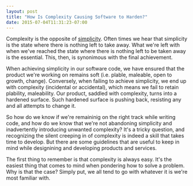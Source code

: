 ```yaml
---
layout: post
title: "How Is Complexity Causing Software to Harden?"
date: 2015-07-04T11:31:23-07:00
---
```


Complexity is the opposite of [simplicity](https://en.wikipedia.org/wiki/Simplicity). Often times we hear that simplicity is the state where there is nothing left to take away. What we're left with when we've reached the state where there is nothing left to be taken away is the essential. This, then, is synonimous with the final achievement.

When achieving simplicity in our software code, we have ensured that the product we're working on remains soft (i.e. plable, maleable, open to growth, change). Conversely, when failing to achieve simplicity, we end up with complexity (incidental or accidental), which means we fail to retain plability, maleability. Our product, saddled with complexity, turns into a hardened surface. Such hardened surface is pushing back, resisting any and all attempts to change it.

So how do we know if we're remaininig on the right track while writing code, and how do we know that we're not abandoning simplicity and inadvertently introducing unwanted complexity? It's a tricky question, and recognizing the silent creeping in of complexity is indeed a skill that takes time to develop. But there are some guidelines that are useful to keep in mind while designining and developing products and services.

The first thing to remember is that complexity is always easy. It's the easiest thing that comes to mind when pondering how to solve a problem. Why is that the case? Simply put, we all tend to go with whatever it is we're most familiar with.